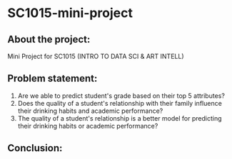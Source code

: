# SC1015-mini-project

## About the project:

Mini Project for SC1015 (INTRO TO DATA SCI & ART INTELL)

## Problem statement:

1. Are we able to predict student's grade based on their top 5 attributes?
2. Does the quality of a student's relationship with their family influence their drinking habits and academic performance?
3. The quality of a student's relationship is a better model for predicting their drinking habits or academic performance?

## Conclusion:
